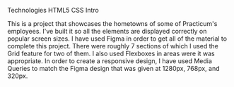 Technologies
HTML5
CSS
Intro

This is a project that showcases the hometowns of some of Practicum's employees. I've built it so all the elements are displayed correctly on popular screen sizes.
I have used Figma in order to get all of the material to complete this project. There were roughly 7 sections of which I used the Grid feature for two of them. I also used Flexboxes in areas were it was appropriate. In order to create a responsive design, I have used Media Queries to match the Figma design that was given at 1280px, 768px, and 320px.
